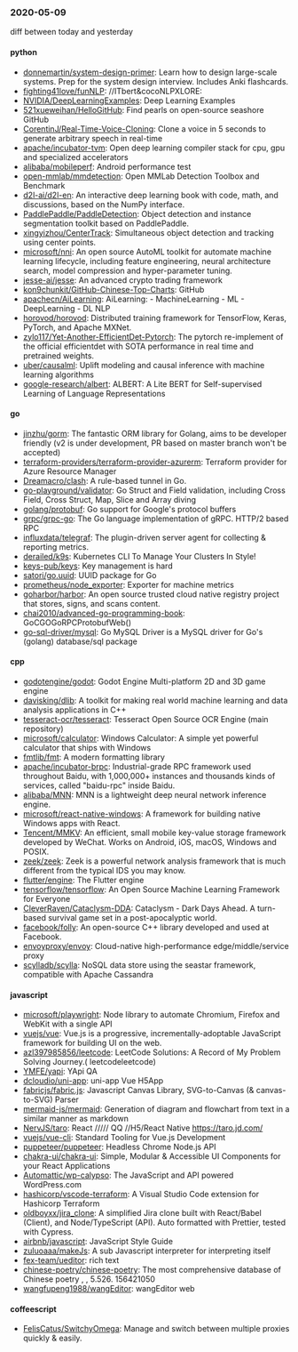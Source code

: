 ### 2020-05-09
diff between today and yesterday

#### python
* [donnemartin/system-design-primer](https://github.com/donnemartin/system-design-primer): Learn how to design large-scale systems. Prep for the system design interview. Includes Anki flashcards.
* [fighting41love/funNLP](https://github.com/fighting41love/funNLP): //ITbert&cocoNLPXLORE:
* [NVIDIA/DeepLearningExamples](https://github.com/NVIDIA/DeepLearningExamples): Deep Learning Examples
* [521xueweihan/HelloGitHub](https://github.com/521xueweihan/HelloGitHub): Find pearls on open-source seashore  GitHub 
* [CorentinJ/Real-Time-Voice-Cloning](https://github.com/CorentinJ/Real-Time-Voice-Cloning): Clone a voice in 5 seconds to generate arbitrary speech in real-time
* [apache/incubator-tvm](https://github.com/apache/incubator-tvm): Open deep learning compiler stack for cpu, gpu and specialized accelerators
* [alibaba/mobileperf](https://github.com/alibaba/mobileperf): Android performance test
* [open-mmlab/mmdetection](https://github.com/open-mmlab/mmdetection): Open MMLab Detection Toolbox and Benchmark
* [d2l-ai/d2l-en](https://github.com/d2l-ai/d2l-en): An interactive deep learning book with code, math, and discussions, based on the NumPy interface.
* [PaddlePaddle/PaddleDetection](https://github.com/PaddlePaddle/PaddleDetection): Object detection and instance segmentation toolkit based on PaddlePaddle.
* [xingyizhou/CenterTrack](https://github.com/xingyizhou/CenterTrack): Simultaneous object detection and tracking using center points.
* [microsoft/nni](https://github.com/microsoft/nni): An open source AutoML toolkit for automate machine learning lifecycle, including feature engineering, neural architecture search, model compression and hyper-parameter tuning.
* [jesse-ai/jesse](https://github.com/jesse-ai/jesse): An advanced crypto trading framework
* [kon9chunkit/GitHub-Chinese-Top-Charts](https://github.com/kon9chunkit/GitHub-Chinese-Top-Charts):  GitHub
* [apachecn/AiLearning](https://github.com/apachecn/AiLearning): AiLearning:  - MachineLearning - ML - DeepLearning - DL NLP
* [horovod/horovod](https://github.com/horovod/horovod): Distributed training framework for TensorFlow, Keras, PyTorch, and Apache MXNet.
* [zylo117/Yet-Another-EfficientDet-Pytorch](https://github.com/zylo117/Yet-Another-EfficientDet-Pytorch): The pytorch re-implement of the official efficientdet with SOTA performance in real time and pretrained weights.
* [uber/causalml](https://github.com/uber/causalml): Uplift modeling and causal inference with machine learning algorithms
* [google-research/albert](https://github.com/google-research/albert): ALBERT: A Lite BERT for Self-supervised Learning of Language Representations

#### go
* [jinzhu/gorm](https://github.com/jinzhu/gorm): The fantastic ORM library for Golang, aims to be developer friendly (v2 is under development, PR based on master branch won't be accepted)
* [terraform-providers/terraform-provider-azurerm](https://github.com/terraform-providers/terraform-provider-azurerm): Terraform provider for Azure Resource Manager
* [Dreamacro/clash](https://github.com/Dreamacro/clash): A rule-based tunnel in Go.
* [go-playground/validator](https://github.com/go-playground/validator): Go Struct and Field validation, including Cross Field, Cross Struct, Map, Slice and Array diving
* [golang/protobuf](https://github.com/golang/protobuf): Go support for Google's protocol buffers
* [grpc/grpc-go](https://github.com/grpc/grpc-go): The Go language implementation of gRPC. HTTP/2 based RPC
* [influxdata/telegraf](https://github.com/influxdata/telegraf): The plugin-driven server agent for collecting & reporting metrics.
* [derailed/k9s](https://github.com/derailed/k9s):  Kubernetes CLI To Manage Your Clusters In Style!
* [keys-pub/keys](https://github.com/keys-pub/keys): Key management is hard
* [satori/go.uuid](https://github.com/satori/go.uuid): UUID package for Go
* [prometheus/node_exporter](https://github.com/prometheus/node_exporter): Exporter for machine metrics
* [goharbor/harbor](https://github.com/goharbor/harbor): An open source trusted cloud native registry project that stores, signs, and scans content.
* [chai2010/advanced-go-programming-book](https://github.com/chai2010/advanced-go-programming-book):  GoCGOGoRPCProtobufWeb()
* [go-sql-driver/mysql](https://github.com/go-sql-driver/mysql): Go MySQL Driver is a MySQL driver for Go's (golang) database/sql package

#### cpp
* [godotengine/godot](https://github.com/godotengine/godot): Godot Engine  Multi-platform 2D and 3D game engine
* [davisking/dlib](https://github.com/davisking/dlib): A toolkit for making real world machine learning and data analysis applications in C++
* [tesseract-ocr/tesseract](https://github.com/tesseract-ocr/tesseract): Tesseract Open Source OCR Engine (main repository)
* [microsoft/calculator](https://github.com/microsoft/calculator): Windows Calculator: A simple yet powerful calculator that ships with Windows
* [fmtlib/fmt](https://github.com/fmtlib/fmt): A modern formatting library
* [apache/incubator-brpc](https://github.com/apache/incubator-brpc): Industrial-grade RPC framework used throughout Baidu, with 1,000,000+ instances and thousands kinds of services, called "baidu-rpc" inside Baidu.
* [alibaba/MNN](https://github.com/alibaba/MNN): MNN is a lightweight deep neural network inference engine.
* [microsoft/react-native-windows](https://github.com/microsoft/react-native-windows): A framework for building native Windows apps with React.
* [Tencent/MMKV](https://github.com/Tencent/MMKV): An efficient, small mobile key-value storage framework developed by WeChat. Works on Android, iOS, macOS, Windows and POSIX.
* [zeek/zeek](https://github.com/zeek/zeek): Zeek is a powerful network analysis framework that is much different from the typical IDS you may know.
* [flutter/engine](https://github.com/flutter/engine): The Flutter engine
* [tensorflow/tensorflow](https://github.com/tensorflow/tensorflow): An Open Source Machine Learning Framework for Everyone
* [CleverRaven/Cataclysm-DDA](https://github.com/CleverRaven/Cataclysm-DDA): Cataclysm - Dark Days Ahead. A turn-based survival game set in a post-apocalyptic world.
* [facebook/folly](https://github.com/facebook/folly): An open-source C++ library developed and used at Facebook.
* [envoyproxy/envoy](https://github.com/envoyproxy/envoy): Cloud-native high-performance edge/middle/service proxy
* [scylladb/scylla](https://github.com/scylladb/scylla): NoSQL data store using the seastar framework, compatible with Apache Cassandra

#### javascript
* [microsoft/playwright](https://github.com/microsoft/playwright): Node library to automate Chromium, Firefox and WebKit with a single API
* [vuejs/vue](https://github.com/vuejs/vue):  Vue.js is a progressive, incrementally-adoptable JavaScript framework for building UI on the web.
* [azl397985856/leetcode](https://github.com/azl397985856/leetcode): LeetCode Solutions: A Record of My Problem Solving Journey.( leetcodeleetcode)
* [YMFE/yapi](https://github.com/YMFE/yapi): YApi QA
* [dcloudio/uni-app](https://github.com/dcloudio/uni-app): uni-app  Vue H5App
* [fabricjs/fabric.js](https://github.com/fabricjs/fabric.js): Javascript Canvas Library, SVG-to-Canvas (& canvas-to-SVG) Parser
* [mermaid-js/mermaid](https://github.com/mermaid-js/mermaid): Generation of diagram and flowchart from text in a similar manner as markdown
* [NervJS/taro](https://github.com/NervJS/taro):  React ///// QQ //H5/React Native  https://taro.jd.com/
* [vuejs/vue-cli](https://github.com/vuejs/vue-cli):  Standard Tooling for Vue.js Development
* [puppeteer/puppeteer](https://github.com/puppeteer/puppeteer): Headless Chrome Node.js API
* [chakra-ui/chakra-ui](https://github.com/chakra-ui/chakra-ui): Simple, Modular & Accessible UI Components for your React Applications
* [Automattic/wp-calypso](https://github.com/Automattic/wp-calypso): The JavaScript and API powered WordPress.com
* [hashicorp/vscode-terraform](https://github.com/hashicorp/vscode-terraform): A Visual Studio Code extension for Hashicorp Terraform
* [oldboyxx/jira_clone](https://github.com/oldboyxx/jira_clone): A simplified Jira clone built with React/Babel (Client), and Node/TypeScript (API). Auto formatted with Prettier, tested with Cypress.
* [airbnb/javascript](https://github.com/airbnb/javascript): JavaScript Style Guide
* [zuluoaaa/makeJs](https://github.com/zuluoaaa/makeJs): A sub Javascript interpreter for interpreting itself
* [fex-team/ueditor](https://github.com/fex-team/ueditor): rich text 
* [chinese-poetry/chinese-poetry](https://github.com/chinese-poetry/chinese-poetry): The most comprehensive database of Chinese poetry , , 5.526. 156421050
* [wangfupeng1988/wangEditor](https://github.com/wangfupeng1988/wangEditor): wangEditor  web

#### coffeescript
* [FelisCatus/SwitchyOmega](https://github.com/FelisCatus/SwitchyOmega): Manage and switch between multiple proxies quickly & easily.
